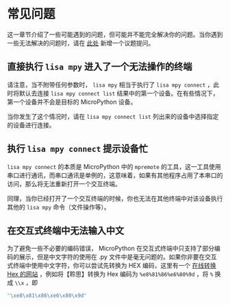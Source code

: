 # 常见问题

这一章节介绍了一些可能遇到的问题，但可能并不能完全解决你的问题。当你遇到一些无法解决的问题时，请在 [此处](https://github.com/LISTENAI/lisa-plguin-micropython/issues) 新增一个议题提问。

## 直接执行 `lisa mpy` 进入了一个无法操作的终端

请注意，当不附带任何参数时， `lisa mpy` 相当于执行了 `lisa mpy connect` ，此时将默认去连接 `lisa mpy connect list` 结果中的第一个设备。在有些情况下，第一个设备并不会是目标的 MicroPython 设备。

当你发生了这个情况时，请在 `lisa mpy connect list` 列出来的设备中选择指定的设备进行连接。

## 执行 `lisa mpy connect` 提示设备忙

`lisa mpy connect` 的本质是 MicroPython 中的 `mpremote` 的工具，这一工具使用串口进行通讯，而串口通讯是单例的，这意味着，如果有其他程序占用了本串口的访问，那么将无法重新打开一个交互终端。

同理，当你已经打开了一个交互终端的时候，你也无法在其他终端中对该设备执行其他的 `lisa mpy` 命令（文件操作等）。

## 在交互式终端中无法输入中文

为了避免一些不必要的编码错误， MicroPython 在交互式终端中只支持了部分编码的展示，但是中文字符的使用在 .py 文件中是毫无问题的。如果你非要在交互式终端中使用中文字符，你可以尝试先转换为 HEX 编码，这里有一个 [在线转换 Hex 的网站](https://stool.chinaz.com/hex) ，例如将【聆思】转换为 Hex 编码为 `%e8%81%86%e6%80%9d` ，将 `%` 换成 `\\x` ，即

```python
"\xe8\x81\x86\xe6\x80\x9d"
```
